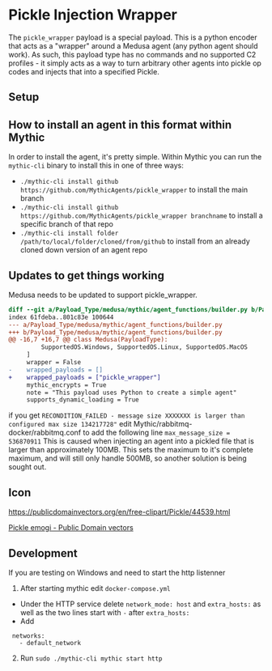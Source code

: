 # Pickle Injection Wrapper
The `pickle_wrapper` payload is a special payload. This is a python encoder that acts as a "wrapper" around a Medusa agent (any python agent should work). As such, this payload type has no commands and no supported C2 profiles - it simply acts as a way to turn arbitrary other agents into pickle op codes and injects that into a specified Pickle.

## Setup

## How to install an agent in this format within Mythic

In order to install the agent, it's pretty simple. Within Mythic you can run the `mythic-cli` binary to install this in one of three ways:

* `./mythic-cli install github https://github.com/MythicAgents/pickle_wrapper` to install the main branch
* `./mythic-cli install github https://github.com/MythicAgents/pickle_wrapper branchname` to install a specific branch of that repo
* `./mythic-cli install folder /path/to/local/folder/cloned/from/github` to install from an already cloned down version of an agent repo

## Updates to get things working
Medusa needs to be updated to support pickle_wrapper.
```diff
diff --git a/Payload_Type/medusa/mythic/agent_functions/builder.py b/Payload_Type/medusa/mythic/agent_functions/builder.py
index 61fdeba..801c83e 100644
--- a/Payload_Type/medusa/mythic/agent_functions/builder.py
+++ b/Payload_Type/medusa/mythic/agent_functions/builder.py
@@ -16,7 +16,7 @@ class Medusa(PayloadType):
         SupportedOS.Windows, SupportedOS.Linux, SupportedOS.MacOS
     ]
     wrapper = False
-    wrapped_payloads = []
+    wrapped_payloads = ["pickle_wrapper"]
     mythic_encrypts = True
     note = "This payload uses Python to create a simple agent"
     supports_dynamic_loading = True
```

if you get `RECONDITION_FAILED - message size XXXXXXX is larger than configured max size 134217728"`
edit Mythic/rabbitmq-docker/rabbitmq.conf to add the following line
`max_message_size = 536870911`
This is caused when injecting an agent into a pickled file that is larger than approximately 100MB. This sets the maximum to it's complete maximum, and will still only handle 500MB, so another solution is being sought out.

## Icon

https://publicdomainvectors.org/en/free-clipart/Pickle/44539.html

<a href="https://publicdomainvectors.org/en/free-clipart/Pickle/44539.html" title="pickle emogi">Pickle emogi - Public Domain vectors</a>

## Development
If you are testing on Windows and need to start the http listenner
1. After starting mythic edit `docker-compose.yml`
 - Under the HTTP service delete `network_mode: host` and `extra_hosts:` as well as the two lines start with `-` after `extra_hosts:`
 - Add
 ```
  networks:
    - default_network
```
2. Run `sudo ./mythic-cli mythic start http`